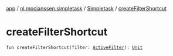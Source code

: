 [app](../../index.md) / [nl.mpcjanssen.simpletask](../index.md) / [Simpletask](index.md) / [createFilterShortcut](.)

# createFilterShortcut

`fun createFilterShortcut(filter: `[`ActiveFilter`](../-active-filter/index.md)`): `[`Unit`](https://kotlinlang.org/api/latest/jvm/stdlib/kotlin/-unit/index.html)